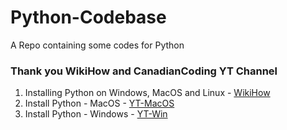 # Python-Codebase
A Repo containing some codes for Python

### Thank you WikiHow and CanadianCoding YT Channel

1. Installing Python on Windows, MacOS and Linux - [WikiHow](https://www.wikihow.com/Install-Python)
2. Install Python - MacOS - [YT-MacOS](https://www.youtube.com/watch?v=3-sPfR4JEQ8)
3. Install Python - Windows - [YT-Win](https://www.youtube.com/watch?v=s6X_BVfncOw)
